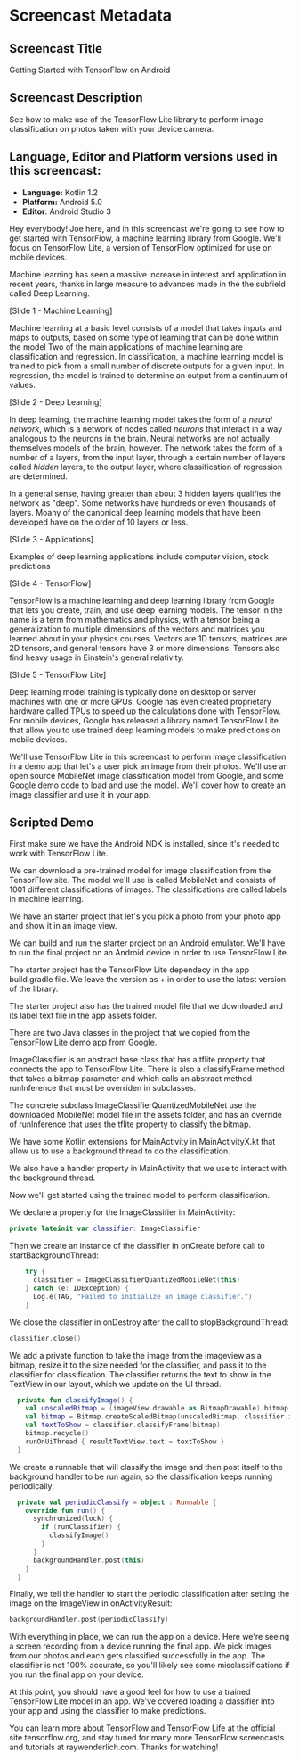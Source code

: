 # Screencast Metadata

## Screencast Title

Getting Started with TensorFlow on Android

## Screencast Description

See how to make use of the TensorFlow Lite library to perform image classification on photos taken with your device camera.

## Language, Editor and Platform versions used in this screencast:

- **Language:** Kotlin 1.2
- **Platform:** Android 5.0
- **Editor**: Android Studio 3

Hey everybody! Joe here, and in this screencast we're going to see how to get started with TensorFlow, a machine learning library from Google. We'll focus on TensorFlow Lite, a version of TensorFlow optimized for use on mobile devices.

Machine learning has seen a massive increase in interest and application in recent years, thanks in large measure to advances made in the the subfield called Deep Learning.

[Slide 1 - Machine Learning]

Machine learning at a basic level consists of a model that takes inputs and maps to outputs, based on some type of learning that can be done within the model Two of the main applications of machine learning are classification and regression. In classification, a machine learning model is trained to pick from a small number of discrete outputs for a given input. In regression, the model is trained to determine an output from a continuum of values.

[Slide 2 - Deep Learning]

In deep learning, the machine learning model takes the form of a _neural network_, which is a network of nodes called _neurons_ that interact in a way analogous to the neurons in the brain. Neural networks are not actually themselves models of the brain, however. The network takes the form of a number of a layers, from the input layer, through a certain number of layers called _hidden_ layers, to the output layer, where classification of regression are determined.

In a general sense, having greater than about 3 hidden layers qualifies the network as "deep". Some networks have hundreds or even thousands of layers. Moany of the canonical deep learning models that have been developed have on the order of 10 layers or less.

[Slide 3 - Applications]

Examples of deep learning applications include computer vision, stock predictions

[Slide 4 - TensorFlow]

TensorFlow is a machine learning and deep learning library from Google that lets you create, train, and use deep learning models. The tensor in the name is a term from mathematics and physics, with a tensor being a generalization to multiple dimensions of the vectors and matrices you learned about in your physics courses. Vectors are 1D tensors, matrices are 2D tensors, and general tensors have 3 or more dimensions. Tensors also find heavy usage in Einstein's general relativity.

[Slide 5 - TensorFlow Lite]

Deep learning model training is typically done on desktop or server machines with one or more GPUs. Google has even created proprietary hardware called TPUs to speed up the calculations done with TensorFlow. For mobile devices, Google has released a library named TensorFlow Lite that allow you to use trained deep learning models to make predictions on mobile devices.

We'll use TensorFlow Lite in this screencast to perform image classification in a demo app that let's a user pick an image from their photos. We'll use an open source  MobileNet image classification model from Google, and some Google demo code to load and use the model. We'll cover how to create an image classifier and use it in your app.

## Scripted Demo

First make sure we have the Android NDK is installed, since it's needed to work with TensorFlow Lite.

We can download a pre-trained model for image classification from the TensorFlow site. The model we'll use is called MobileNet and consists of 1001 different classifications of images. The classifications are called labels in machine learning.

We have an starter project that let's you pick a photo from your photo app and show it in an image view.

We can build and run the starter project on an Android emulator. We'll have to run the final project on an Android device in order to use TensorFlow Lite.

The starter project has the TensorFlow Lite dependecy in the app build.gradle file. We leave the version as + in order to use the latest version of the library.

The starter project also has the trained model file that we downloaded and its label text file in the app assets folder.

There are two Java classes in the project that we copied from the TensorFlow Lite demo app from Google.

ImageClassifier is an abstract base class that has a tflite property that connects the app to TensorFlow Lite. There is also a classifyFrame method that takes a bitmap parameter and which calls an abstract method runInference that must be overriden in subclasses.

The concrete subclass ImageClassifierQuantizedMobileNet use the downloaded MobileNet model file in the assets folder, and has an override of runInference that uses the tflite property to classify the bitmap.

We have some Kotlin extensions for MainActivity in MainActivityX.kt that allow us to use a background thread to do the classification.

We also have a handler property in MainActivity that we use to interact with the background thread.

Now we'll get started using the trained model to perform classification.

We declare a property for the ImageClassifier in MainActivity:

```kotlin
private lateinit var classifier: ImageClassifier
```

Then we create an instance of the classifier in onCreate before call to startBackgroundThread:

```kotlin
    try {
      classifier = ImageClassifierQuantizedMobileNet(this)
    } catch (e: IOException) {
      Log.e(TAG, "Failed to initialize an image classifier.")
    }
```

We close the classifier in onDestroy after the call to stopBackgroundThread:

```kotlin
classifier.close()
```

We add a private function to take the image from the imageview as a bitmap, resize it to the size needed for the classifier, and pass it to the classifier for classification. The classifier returns the text to show in the TextView in our layout, which we update on the UI thread.

```kotlin
  private fun classifyImage() {
    val unscaledBitmap = (imageView.drawable as BitmapDrawable).bitmap
    val bitmap = Bitmap.createScaledBitmap(unscaledBitmap, classifier.imageSizeX, classifier.imageSizeY, false)
    val textToShow = classifier.classifyFrame(bitmap)
    bitmap.recycle()
    runOnUiThread { resultTextView.text = textToShow }
  }
```

We create a runnable that will classify the image and then post itself to the background handler to be run again, so the classification keeps running periodically:

```kotlin
  private val periodicClassify = object : Runnable {
    override fun run() {
      synchronized(lock) {
        if (runClassifier) {
          classifyImage()
        }
      }
      backgroundHandler.post(this)
    }
  }
```

Finally, we tell the handler to start the periodic classification after setting the image on the ImageView in onActivityResult:

```kotlin
backgroundHandler.post(periodicClassify)
```

With everything in place, we can run the app on a device. Here we're seeing a screen recording from a device running the final app. We pick images from our photos and each gets classified successfully in the app. The classifier is not 100% accurate, so you'll likely see some misclassifications if you run the final app on your device.

At this point, you should have a good feel for how to use a trained TensorFlow Lite model in an app. We've covered loading a classifier into your app and using the classifier to make predictions.

You can learn more about TensorFlow and TensorFlow Life at the official site tensorflow.org, and stay tuned for many more TensorFlow screencasts and tutorials at raywenderlich.com. Thanks for watching!
